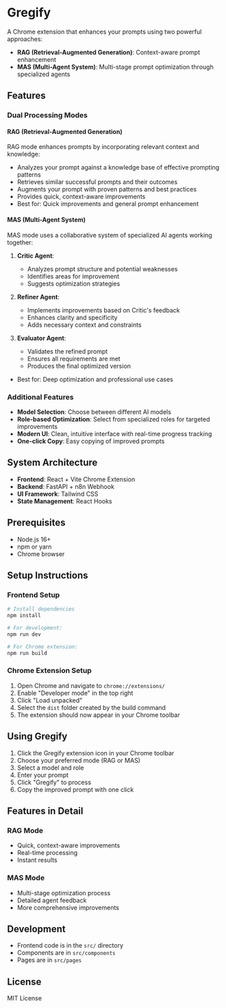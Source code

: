 # Gregify

A Chrome extension that enhances your prompts using two powerful approaches:
- **RAG (Retrieval-Augmented Generation)**: Context-aware prompt enhancement
- **MAS (Multi-Agent System)**: Multi-stage prompt optimization through specialized agents

## Features

### Dual Processing Modes

#### RAG (Retrieval-Augmented Generation)
RAG mode enhances prompts by incorporating relevant context and knowledge:
- Analyzes your prompt against a knowledge base of effective prompting patterns
- Retrieves similar successful prompts and their outcomes
- Augments your prompt with proven patterns and best practices
- Provides quick, context-aware improvements
- Best for: Quick improvements and general prompt enhancement

#### MAS (Multi-Agent System)
MAS mode uses a collaborative system of specialized AI agents working together:
1. **Critic Agent**: 
   - Analyzes prompt structure and potential weaknesses
   - Identifies areas for improvement
   - Suggests optimization strategies

2. **Refiner Agent**:
   - Implements improvements based on Critic's feedback
   - Enhances clarity and specificity
   - Adds necessary context and constraints

3. **Evaluator Agent**:
   - Validates the refined prompt
   - Ensures all requirements are met
   - Produces the final optimized version
- Best for: Deep optimization and professional use cases

### Additional Features
- **Model Selection**: Choose between different AI models
- **Role-based Optimization**: Select from specialized roles for targeted improvements
- **Modern UI**: Clean, intuitive interface with real-time progress tracking
- **One-click Copy**: Easy copying of improved prompts

## System Architecture

- **Frontend**: React + Vite Chrome Extension
- **Backend**: FastAPI + n8n Webhook
- **UI Framework**: Tailwind CSS
- **State Management**: React Hooks

## Prerequisites

- Node.js 16+
- npm or yarn
- Chrome browser

## Setup Instructions

### Frontend Setup

```bash
# Install dependencies
npm install

# For development:
npm run dev

# For Chrome extension:
npm run build
```

### Chrome Extension Setup

1. Open Chrome and navigate to `chrome://extensions/`
2. Enable "Developer mode" in the top right
3. Click "Load unpacked"
4. Select the `dist` folder created by the build command
5. The extension should now appear in your Chrome toolbar

## Using Gregify

1. Click the Gregify extension icon in your Chrome toolbar
2. Choose your preferred mode (RAG or MAS)
3. Select a model and role
4. Enter your prompt
5. Click "Gregify" to process
6. Copy the improved prompt with one click

## Features in Detail

### RAG Mode
- Quick, context-aware improvements
- Real-time processing
- Instant results

### MAS Mode
- Multi-stage optimization process
- Detailed agent feedback
- More comprehensive improvements

## Development

- Frontend code is in the `src/` directory
- Components are in `src/components`
- Pages are in `src/pages`

## License

MIT License
